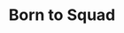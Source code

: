 ---
# The Hugo Grayscale theme is a one page theme designed to be the front page to your site.  Its content is populated via the front-matter in content/_index.md.  The page consists of, in order:
# * a navbar at top linking to the other sections, and other arbitrary links
# * an intro section presenting a header title and into text with background image
# * an about section presenting a header and text with black background
# * a download section presenting header and text with background image
# * a contact section presenting header and text with black background
# 
# The section names show up as the links in the navbar, so you may wish to rename them if, for example, you're not using it for the purpose suggested by the default section name.
# 
# The background images are selected by filename - the intro section image must be named "intro-bg.jpg" and placed in the "static/img/" directory for your site.  Similarly, the downloads section image must be named "downloads-bg.jpg" and placed in the "static/img/" directory for your site.  See the default images in the theme's static directory for file size reference.

title: "Born to Squad"
copyright: "borntosquad.com"

intro:
    header: "Born To Squad"
    text: "Willkommen auf der Born To Squad Webseite"

about:
    header: "About Born To Squad"
    text: '<p>
    <img src="img/portrait.png" class="img-fluid" alt="Born To Squad">
    
    Hallo, wir sind ein <a href="http://www.joinsquad.com/" target="_blank">Squad</a> Clan der sich das Ziel 
    gesetzt hat nicht auf Quantität sondern auf Qualität zu setzen. 
    Uns ist wichtig eine gute Atmosphäre im Clan beizubehalten und gleichzeitig eine gewisse Qualität beim Spielen nach außen zu tragen.
    Das bedeutet wir entwickeln uns stetig weiter und freuen uns immer auf neue Leute die uns beitreten wollen. <br /> <br/>
    
    Wenn du dich für uns interessierst dann melde dich unter über <a href="#Kontakt">Kontakt</a>.
    </p>'

download:
    rename: "Kontakt"
    header: "Kontakt" 
    text: '<div class="px-4 py-4">
                <div class="links">
                    <a rel="me" href="https://discord.borntosquad.com" title="Discord">
                        <span class="fab fa-3x fa-discord"></span>
                    </a>
                    <a rel="me" class="ml-4" href="https://ts.borntosquad.com" title="Teamspeak">
                        <span class="fab fa-3x fa-teamspeak"></span>
                    </a>
                    <a rel="me" class="ml-4" href="mailto:borntosquad@gmail.com" title="Email">
                        <span class="fa fa-3x fa-envelope"></span>
                    </a>
            </div>
        </div>
    '

contact:
    rename: "Impressum"
    header: "Impressum"
    text: '<div><p>Angaben gemäß § 5 TMG</p><p>Max Muster <br> 
    Musterweg<br> 
    12345 Musterstadt <br> 
    </p><p> <strong>Vertreten durch: </strong><br>
    Max Muster<br>
    </p><p><strong>Kontakt:</strong> <br>
    Telefon: 01234-789456<br>
    Fax: 1234-56789<br>
    E-Mail: <a href="mailto:max@muster.de">max@muster.de</a></br></p><p><strong>Umsatzsteuer-ID: </strong> <br>
    Musteraufsicht Musterstadt<br></p><p><strong>Haftungsausschluss: </strong><br><br><strong>Urheberrecht</strong><br><br>
    Die durch die Seitenbetreiber erstellten Inhalte und Werke auf diesen Seiten unterliegen dem deutschen Urheberrecht. Die Vervielfältigung, Bearbeitung, Verbreitung und jede Art der Verwertung außerhalb der Grenzen des Urheberrechtes bedürfen der schriftlichen Zustimmung des jeweiligen Autors bzw. Erstellers. Downloads und Kopien dieser Seite sind nur für den privaten, nicht kommerziellen Gebrauch gestattet. Soweit die Inhalte auf dieser Seite nicht vom Betreiber erstellt wurden, werden die Urheberrechte Dritter beachtet. Insbesondere werden Inhalte Dritter als solche gekennzeichnet. Sollten Sie trotzdem auf eine Urheberrechtsverletzung aufmerksam werden, bitten wir um einen entsprechenden Hinweis. Bei Bekanntwerden von Rechtsverletzungen werden wir derartige Inhalte umgehend entfernen.<br><br><strong>Datenschutz</strong><br><br>
    Die Nutzung unserer Webseite ist in der Regel ohne Angabe personenbezogener Daten möglich. Soweit auf unseren Seiten personenbezogene Daten (beispielsweise Name, Anschrift oder eMail-Adressen) erhoben werden, erfolgt dies, soweit möglich, stets auf freiwilliger Basis. Diese Daten werden ohne Ihre ausdrückliche Zustimmung nicht an Dritte weitergegeben. <br>
    Wir weisen darauf hin, dass die Datenübertragung im Internet (z.B. bei der Kommunikation per E-Mail) Sicherheitslücken aufweisen kann. Ein lückenloser Schutz der Daten vor dem Zugriff durch Dritte ist nicht möglich. <br>
    Der Nutzung von im Rahmen der Impressumspflicht veröffentlichten Kontaktdaten durch Dritte zur Übersendung von nicht ausdrücklich angeforderter Werbung und Informationsmaterialien wird hiermit ausdrücklich widersprochen. Die Betreiber der Seiten behalten sich ausdrücklich rechtliche Schritte im Falle der unverlangten Zusendung von Werbeinformationen, etwa durch Spam-Mails, vor.<br>
    </p><br> 
    Impressum vom <a href="https://www.impressum-generator.de">Impressum Generator</a> der <a href="https://www.kanzlei-hasselbach.de/">Kanzlei Hasselbach, Rechtsanwälte für Arbeitsrecht und Familienrecht</a>
    </div>'

---